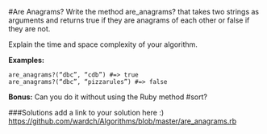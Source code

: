 #Are Anagrams?
Write the method are_anagrams? that takes two strings as arguments and returns true if they are anagrams of each other or false if they are not. 

Explain the time and space complexity of your algorithm.


**Examples:**
```code
are_anagrams?(“dbc”, “cdb”) #=> true
are_anagrams?(“dbc”, “pizzarules”) #=> false
```

**Bonus:** Can you do it without using the Ruby method #sort?

###Solutions
add a link to your solution here :)
https://github.com/wardch/Algorithms/blob/master/are_anagrams.rb
